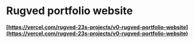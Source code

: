 # Rugved portfolio website
**[https://vercel.com/rugved-23s-projects/v0-rugved-portfolio-website](https://vercel.com/rugved-23s-projects/v0-rugved-portfolio-website)**
